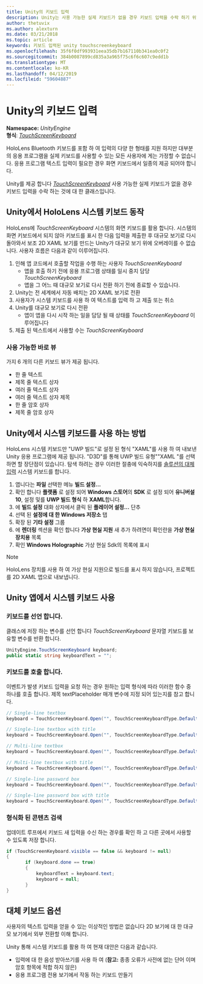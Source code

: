 ```yaml
---
title: Unity의 키보드 입력
description: Unity는 사용 가능한 실제 키보드가 없을 경우 키보드 입력을 수락 하기 위해 TouchScreenKeyboard 클래스를 제공 합니다.
author: thetuvix
ms.author: alexturn
ms.date: 03/21/2018
ms.topic: article
keywords: 키보드 입력된 unity touchscreenkeyboard
ms.openlocfilehash: 35f6f0df993931eea35db7b167110b341ea0c0f2
ms.sourcegitcommit: 384b0087899cd835a3a965f75c6f6c607c9edd1b
ms.translationtype: MT
ms.contentlocale: ko-KR
ms.lasthandoff: 04/12/2019
ms.locfileid: "59604887"
---
```

# <a name="keyboard-input-in-unity"></a>Unity의 키보드 입력

**Namespace:** *UnityEngine*<br>
 **형식**: *[TouchScreenKeyboard](http://docs.unity3d.com/ScriptReference/TouchScreenKeyboard.html)*

HoloLens Bluetooth 키보드를 포함 하 여 입력의 다양 한 형태를 지원 하지만 대부분의 응용 프로그램을 실제 키보드를 사용할 수 있는 모든 사용자에 게는 가정할 수 없습니다. 응용 프로그램 텍스트 입력이 필요한 경우 화면 키보드에서 일종의 제공 되어야 합니다.

Unity를 제공 합니다 *[TouchScreenKeyboard](http://docs.unity3d.com/ScriptReference/TouchScreenKeyboard.html)* 사용 가능한 실제 키보드가 없을 경우 키보드 입력을 수락 하는 것에 대 한 클래스입니다.

## <a name="hololens-system-keyboard-behavior-in-unity"></a>Unity에서 HoloLens 시스템 키보드 동작

HoloLens에 *TouchScreenKeyboard* 시스템의 화면 키보드를 활용 합니다. 시스템의 화면 키보드에서 되지 않아 키보드를 표시 한 다음 입력을 제출한 후 대규모 보기로 다시 돌아와서 보조 2D XAML 보기를 만드는 Unity가 대규모 보기 위에 오버레이를 수 없습니다. 사용자 흐름은 다음과 같이 이루어집니다.
1. 인해 앱 코드에서 호출할 작업을 수행 하는 사용자 *TouchScreenKeyboard*
    * 앱을 호출 하기 전에 응용 프로그램 상태를 일시 중지 담당 *TouchScreenKeyboard*
    * 앱을 그 어느 때 대규모 보기로 다시 전환 하기 전에 종료할 수 있습니다.
2. Unity는 전 세계에서 자동 배치는 2D XAML 보기로 전환
3. 사용자가 시스템 키보드를 사용 하 여 텍스트를 입력 하 고 제출 또는 취소
4. Unity를 대규모 보기로 다시 전환
    * 앱이 앱을 다시 시작 하는 일을 담당 될 때 상태를 *TouchScreenKeyboard* 이루어집니다
5. 제출 된 텍스트에서 사용할 수는 *TouchScreenKeyboard*

### <a name="available-keyboard-views"></a>사용 가능한 바로 뷰

가지 6 개의 다른 키보드 뷰가 제공 됩니다.
* 한 줄 텍스트
* 제목 줄 텍스트 상자
* 여러 줄 텍스트 상자
* 여러 줄 텍스트 상자 제목
* 한 줄 암호 상자
* 제목 줄 암호 상자

## <a name="how-to-enable-the-system-keyboard-in-unity"></a>Unity에서 시스템 키보드를 사용 하는 방법

HoloLens 시스템 키보드만 "UWP 빌드"로 설정 된 형식 "XAML"를 사용 하 여 내보낸 Unity 응용 프로그램에 제공 됩니다. "D3D"를 통해 UWP 빌드 유형""XAML "를 선택 하면 할 장단점이 있습니다. 탐색 하려는 경우 이러한 절충에 익숙하지를 [솔루션의 대체 입력](#alternative-keyboard-options) 시스템 키보드를 합니다.
1. 엽니다는 **파일** 선택한 메뉴 **빌드 설정...**
2. 확인 합니다 **플랫폼** 로 설정 되어 **Windows 스토어**의 **SDK** 로 설정 되어 **유니버설 10**, 설정 및를 **UWP 빌드 형식**  하 **XAML**합니다.
3. 에 **빌드 설정** 대화 상자에서 클릭 된 **플레이어 설정...**  단추
4. 선택 된 **설정에 대 한 Windows 저장소** 탭
5. 확장 된 **기타 설정** 그룹
6. 에 **렌더링** 섹션을 확인 합니다 **가상 현실 지원** 새 추가 하려면이 확인란을 **가상 현실 장치용** 목록
7. 확인 **Windows Holographic** 가상 현실 Sdk의 목록에 표시

>[!NOTE]
>HoloLens 장치를 사용 하 여 가상 현실 지원으로 빌드를 표시 하지 않습니다, 프로젝트를 2D XAML 앱으로 내보냅니다.

## <a name="using-the-system-keyboard-in-your-unity-app"></a>Unity 앱에서 시스템 키보드 사용

### <a name="declare-the-keyboard"></a>키보드를 선언 합니다.

클래스에 저장 하는 변수를 선언 합니다 *TouchScreenKeyboard* 문자열 키보드를 보유할 변수를 반환 합니다.

```cs
UnityEngine.TouchScreenKeyboard keyboard;
public static string keyboardText = "";
```

### <a name="invoke-the-keyboard"></a>키보드를 호출 합니다.

이벤트가 발생 키보드 입력을 요청 하는 경우 원하는 입력 형식에 따라 이러한 함수 중 하나를 호출 합니다. 제목 textPlaceholder 매개 변수에 지정 되어 있는지를 참고 합니다.

```cs
// Single-line textbox
keyboard = TouchScreenKeyboard.Open("", TouchScreenKeyboardType.Default, false, false, false, false);

// Single-line textbox with title
keyboard = TouchScreenKeyboard.Open("", TouchScreenKeyboardType.Default, false, false, false, false, "Single-line title");

// Multi-line textbox
keyboard = TouchScreenKeyboard.Open("", TouchScreenKeyboardType.Default, false, true, false, false);

// Multi-line textbox with title
keyboard = TouchScreenKeyboard.Open("", TouchScreenKeyboardType.Default, false, true, false, false, "Multi-line Title");

// Single-line password box
keyboard = TouchScreenKeyboard.Open("", TouchScreenKeyboardType.Default, false, false, true, false);

// Single-line password box with title
keyboard = TouchScreenKeyboard.Open("", TouchScreenKeyboardType.Default, false, false, true, false, "Secure Single-line Title");
```

### <a name="retrieve-typed-contents"></a>형식화 된 콘텐츠 검색

업데이트 루프에서 키보드 새 입력을 수신 하는 경우를 확인 하 고 다른 곳에서 사용할 수 있도록 저장 합니다.

```cs
if (TouchScreenKeyboard.visible == false && keyboard != null)
{
       if (keyboard.done == true)
       {
           keyboardText = keyboard.text;
           keyboard = null;
       }
}
```

## <a name="alternative-keyboard-options"></a>대체 키보드 옵션

사용자의 텍스트 입력을 얻을 수 있는 이상적인 방법은 없습니다 2D 보기에 대 한 대규모 보기에서 외부 전환할 이해 합니다.

Unity 통해 시스템 키보드를 활용 하 여 현재 대안은 다음과 같습니다.
* 입력에 대 한 음성 받아쓰기를 사용 하 여 (<b>참고:</b> 종종 오류가 사전에 없는 단어 이며 암호 항목에 적합 하지 않은)
* 응용 프로그램 전용 보기에서 작동 하는 키보드 만들기
